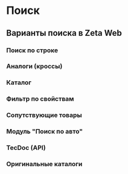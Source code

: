 # Поиск

## Варианты поиска в Zeta Web

### Поиск по строке

### Аналоги \(кроссы\)

### Каталог

### Фильтр по свойствам

### Сопутствующие товары

### Модуль "Поиск по авто"

### TecDoc \(API\)

### Оригинальные каталоги

